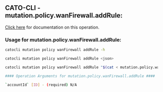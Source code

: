
## CATO-CLI - mutation.policy.wanFirewall.addRule:
[Click here](https://api.catonetworks.com/documentation/#mutation-mutation.policy.wanFirewall.addRule) for documentation on this operation.

### Usage for mutation.policy.wanFirewall.addRule:

```bash
catocli mutation policy wanFirewall addRule -h

catocli mutation policy wanFirewall addRule <json>

catocli mutation policy wanFirewall addRule "$(cat < mutation.policy.wanFirewall.addRule.json)"

#### Operation Arguments for mutation.policy.wanFirewall.addRule ####

`accountId` [ID] - (required) N/A    
